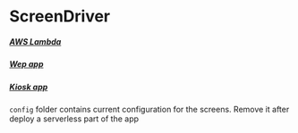 # ScreenDriver

##### [AWS Lambda](api/README.md)

##### [Wep app](web/README.md)

##### [Kiosk app](kiosk/README.md)


`config` folder contains current configuration for the screens. 
Remove it after deploy a serverless part of the app 
